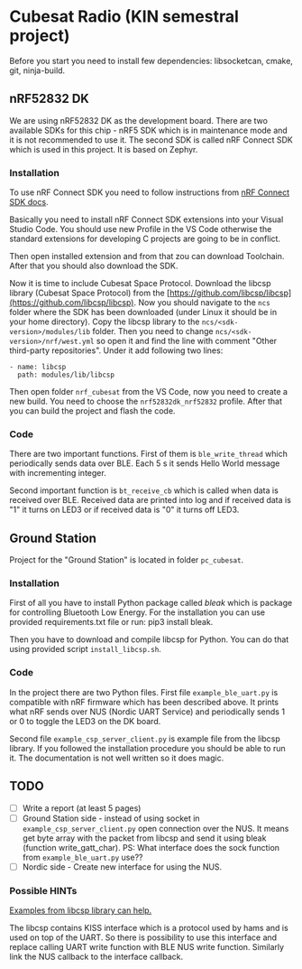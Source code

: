 # Cubesat Radio (KIN semestral project)
Before you start you need to install few dependencies: libsocketcan, cmake, git, ninja-build.
## nRF52832 DK
We are using nRF52832 DK as the development board. There are two available SDKs for this chip - nRF5 SDK which is in maintenance mode and it is not recommended to use it. The second SDK is called nRF Connect SDK which is used in this project. It is based on Zephyr.

### Installation
To use nRF Connect SDK you need to follow instructions from [nRF Connect SDK docs](https://developer.nordicsemi.com/nRF_Connect_SDK/doc/latest/nrf/installation/install_ncs.html#install-prerequisites). 

Basically you need to install nRF Connect SDK extensions into your Visual Studio Code. You should use new Profile in the VS Code otherwise the standard extensions for developing C projects are going to be in conflict.

Then open installed extension and from that zou can download Toolchain. After that you should also download the SDK.

Now it is time to include Cubesat Space Protocol. Download the libcsp library (Cubesat Space Protocol) from the [https://github.com/libcsp/libcsp](https://github.com/libcsp/libcsp).
Now you should navigate to the `ncs` folder where the SDK has been downloaded (under Linux it should be in your home directory). Copy the libcsp library to the `ncs/<sdk-version>/modules/lib` folder. Then you need to change `ncs/<sdk-version>/nrf/west.yml` so open it and find the line with comment "Other third-party repositories". Under it add following two lines:
```
- name: libcsp
  path: modules/lib/libcsp
```

Then open folder `nrf_cubesat` from the VS Code, now you need to create a new build. You need to choose the `nrf52832dk_nrf52832` profile. After that you can build the project and flash the code.

### Code
There are two important functions. First of them is `ble_write_thread` which periodically sends data over BLE. Each 5 s it sends Hello World message with incrementing integer.

Second important function is `bt_receive_cb` which is called when data is received over BLE. Received data are printed into log and if received data is "1" it turns on LED3 or if received data is "0" it turns off LED3.

## Ground Station
Project for the "Ground Station" is located in folder `pc_cubesat`.

### Installation
First of all you have to install Python package called *bleak* which is package for controlling Bluetooth Low Energy. For the installation you can use provided requirements.txt file or run: pip3 install bleak.

Then you have to download and compile libcsp for Python. You can do that using provided script `install_libcsp.sh`.

### Code
In the project there are two Python files. First file `example_ble_uart.py` is compatible with nRF firmware which has been described above. It prints what nRF sends over NUS (Nordic UART Service) and periodically sends 1 or 0 to toggle the LED3 on the DK board.

Second file `example_csp_server_client.py` is example file from the libcsp library. If you followed the installation procedure you should be able to run it. The documentation is not well written so it does magic.

## TODO
- [ ] Write a report (at least 5 pages)
- [ ] Ground Station side - instead of using socket in `example_csp_server_client.py` open connection over the NUS. It means get byte array with the packet from libcsp and send it using bleak (function write_gatt_char). PS: What interface does the sock function from `example_ble_uart.py` use??
- [ ] Nordic side - Create new interface for using the NUS.

### Possible HINTs
[Examples from libcsp library can help.](https://github.com/libcsp/libcsp/tree/develop/examples)

The libcsp contains KISS interface which is a protocol used by hams and is used on top of the UART. So there is possibility to use this interface and replace calling UART write function with BLE NUS write function. Similarly link the NUS callback to the interface callback.
